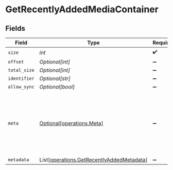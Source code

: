 # GetRecentlyAddedMediaContainer


## Fields

| Field                                                                                            | Type                                                                                             | Required                                                                                         | Description                                                                                      | Example                                                                                          |
| ------------------------------------------------------------------------------------------------ | ------------------------------------------------------------------------------------------------ | ------------------------------------------------------------------------------------------------ | ------------------------------------------------------------------------------------------------ | ------------------------------------------------------------------------------------------------ |
| `size`                                                                                           | *int*                                                                                            | :heavy_check_mark:                                                                               | N/A                                                                                              | 50                                                                                               |
| `offset`                                                                                         | *Optional[int]*                                                                                  | :heavy_minus_sign:                                                                               | N/A                                                                                              |                                                                                                  |
| `total_size`                                                                                     | *Optional[int]*                                                                                  | :heavy_minus_sign:                                                                               | N/A                                                                                              |                                                                                                  |
| `identifier`                                                                                     | *Optional[str]*                                                                                  | :heavy_minus_sign:                                                                               | N/A                                                                                              | com.plexapp.plugins.library                                                                      |
| `allow_sync`                                                                                     | *Optional[bool]*                                                                                 | :heavy_minus_sign:                                                                               | N/A                                                                                              | false                                                                                            |
| `meta`                                                                                           | [Optional[operations.Meta]](../../models/operations/meta.md)                                     | :heavy_minus_sign:                                                                               | The Meta object is only included in the response if the `includeMeta` parameter is set to `1`.<br/> |                                                                                                  |
| `metadata`                                                                                       | List[[operations.GetRecentlyAddedMetadata](../../models/operations/getrecentlyaddedmetadata.md)] | :heavy_minus_sign:                                                                               | N/A                                                                                              |                                                                                                  |